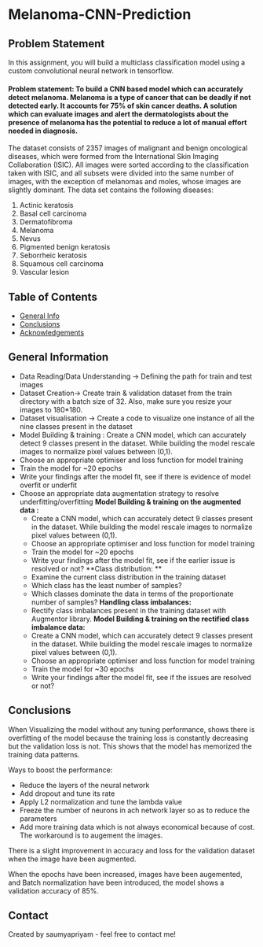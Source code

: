 # Melanoma-CNN-Prediction

## Problem Statement
In this assignment, you will build a multiclass classification model using a custom convolutional neural network in tensorflow. 

 

#### Problem statement: To build a CNN based model which can accurately detect melanoma. Melanoma is a type of cancer that can be deadly if not detected early. It accounts for 75% of skin cancer deaths. A solution which can evaluate images and alert the dermatologists about the presence of melanoma has the potential to reduce a lot of manual effort needed in diagnosis.


The dataset consists of 2357 images of malignant and benign oncological diseases, which were formed from the International Skin Imaging Collaboration (ISIC). All images were sorted according to the classification taken with ISIC, and all subsets were divided into the same number of images, with the exception of melanomas and moles, whose images are slightly dominant.
The data set contains the following diseases:

1. Actinic keratosis
2. Basal cell carcinoma
3. Dermatofibroma
4. Melanoma
5. Nevus
6. Pigmented benign keratosis
7. Seborrheic keratosis
8. Squamous cell carcinoma
9. Vascular lesion
 
## Table of Contents
* [General Info](#general-information)
* [Conclusions](#conclusions)
* [Acknowledgements](#acknowledgements)

<!-- You can include any other section that is pertinent to your problem -->

## General Information
- Data Reading/Data Understanding → Defining the path for train and test images 
- Dataset Creation→ Create train & validation dataset from the train directory with a batch size of 32. Also, make sure you resize your images to 180*180.
- Dataset visualisation → Create a code to visualize one instance of all the nine classes present in the dataset 
- Model Building & training : 
    Create a CNN model, which can accurately detect 9 classes present in the dataset. While building the model rescale images to normalize pixel values between (0,1).
- Choose an appropriate optimiser and loss function for model training
- Train the model for ~20 epochs
- Write your findings after the model fit, see if there is evidence of model overfit or underfit
- Choose an appropriate data augmentation strategy to resolve underfitting/overfitting 
**Model Building & training on the augmented data :**
  - Create a CNN model, which can accurately detect 9 classes present in the dataset. While building the model rescale images to normalize pixel values between (0,1).
  - Choose an appropriate optimiser and loss function for model training
  - Train the model for ~20 epochs
  - Write your findings after the model fit, see if the earlier issue is resolved or not?
**Class distribution: **
  - Examine the current class distribution in the training dataset 
  - Which class has the least number of samples?
  - Which classes dominate the data in terms of the proportionate number of samples?
**Handling class imbalances:** 
  - Rectify class imbalances present in the training dataset with Augmentor library.
**Model Building & training on the rectified class imbalance data:**
  - Create a CNN model, which can accurately detect 9 classes present in the dataset. While building the model rescale images to normalize pixel values between (0,1).
  - Choose an appropriate optimiser and loss function for model training
  - Train the model for ~30 epochs
  - Write your findings after the model fit, see if the issues are resolved or not?

<!-- You don't have to answer all the questions - just the ones relevant to your project. -->

## Conclusions
When Visualizing the model without any tuning performance, shows there is overfitting of the model because the training loss is constantly decreasing but the validation loss is not. This shows that the model has memorized the training data patterns.

Ways to boost the performance:
- Reduce the layers of the neural network
- Add dropout and tune its rate
- Apply L2 normalization and tune the lambda value
- Freeze the number of neurons in ach network layer so as to reduce the parameters
- Add more training data which is not always economical because of cost. The workaround is to augement the images.

There is a slight improvement in accuracy and loss for the validation dataset when the image have been augmented.

When the epochs have been increased, images have been augemented, and Batch normalization have been introduced, the model shows a validation accuracy of 85%.

<!-- You don't have to answer all the questions - just the ones relevant to your project. -->


## Contact
Created by saumyapriyam - feel free to contact me!


<!-- Optional -->
<!-- ## License -->
<!-- This project is open source and available under the [... License](). -->

<!-- You don't have to include all sections - just the one's relevant to your project -->
